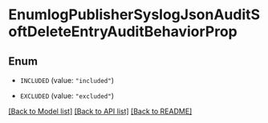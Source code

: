 # EnumlogPublisherSyslogJsonAuditSoftDeleteEntryAuditBehaviorProp

## Enum


* `INCLUDED` (value: `"included"`)

* `EXCLUDED` (value: `"excluded"`)


[[Back to Model list]](../README.md#documentation-for-models) [[Back to API list]](../README.md#documentation-for-api-endpoints) [[Back to README]](../README.md)


